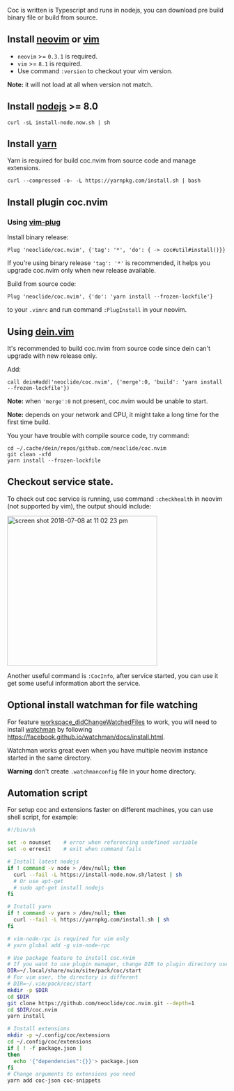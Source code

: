 Coc is written is Typescript and runs in nodejs, you can download pre build binary file or build from source.

## Install [neovim](https://github.com/neovim/neovim/releases/) or [vim](https://github.com/vim/vim) 

* `neovim` >= `0.3.1` is required.
* `vim` >= `8.1` is required.
* Use command `:version` to checkout your vim version.

**Note:** it will not load at all when version not match.

## Install [nodejs](https://nodejs.org/) >= 8.0

```
curl -sL install-node.now.sh | sh
```

## Install [yarn](https://yarnpkg.com/)

Yarn is required for build coc.nvim from source code and manage extensions.

```
curl --compressed -o- -L https://yarnpkg.com/install.sh | bash
```

## Install plugin coc.nvim

### Using [vim-plug](https://github.com/junegunn/vim-plug)

Install binary release:

``` vim
Plug 'neoclide/coc.nvim', {'tag': '*', 'do': { -> coc#util#install()}}
```

If you're using binary release `'tag': '*'` is recommended, it helps you upgrade coc.nvim only when new release available.

Build from source code:

``` vim
Plug 'neoclide/coc.nvim', {'do': 'yarn install --frozen-lockfile'}
```
to your `.vimrc` and run command `:PlugInstall` in your neovim.

## Using [dein.vim](https://github.com/Shougo/dein.vim)

It's recommended to build coc.nvim from source code since dein can't upgrade with new release only.

Add:
```
call dein#add('neoclide/coc.nvim', {'merge':0, 'build': 'yarn install --frozen-lockfile'})
```
**Note:** when `'merge':0` not present, coc.nvim would be unable to start. 

**Note:** depends on your network and CPU, it might take a long time for the first time build. 

You your have trouble with compile source code, try command:

```
cd ~/.cache/dein/repos/github.com/neoclide/coc.nvim
git clean -xfd
yarn install --frozen-lockfile
```

## Checkout service state.

To check out coc service is running, use command `:checkhealth` in neovim (not supported by vim), the output should include:

<img width="344" alt="screen shot 2018-07-08 at 11 02 23 pm" src="https://user-images.githubusercontent.com/251450/42421117-001a81ee-8303-11e8-929a-91da4ac9feea.png">

Another useful command is `:CocInfo`, after service started, you can use it get some useful information abort the service.

## Optional install watchman for file watching

For feature [workspace_didChangeWatchedFiles](https://microsoft.github.io/language-server-protocol/specification#workspace_didChangeWatchedFiles) to work, you will need to install [watchman](https://facebook.github.io/watchman) by following https://facebook.github.io/watchman/docs/install.html.

Watchman works great even when you have multiple neovim instance started in the same directory.

**Warning** don't create `.watchmanconfig` file in your home directory.

## Automation script

For setup coc and extensions faster on different machines, you can use shell script, for example:

``` sh
#!/bin/sh

set -o nounset    # error when referencing undefined variable
set -o errexit    # exit when command fails

# Install latest nodejs
if ! command -v node > /dev/null; then
  curl --fail -L https://install-node.now.sh/latest | sh
  # Or use apt-get
  # sudo apt-get install nodejs
fi

# Install yarn
if ! command -v yarn > /dev/null; then
  curl --fail -L https://yarnpkg.com/install.sh | sh
fi

# vim-node-rpc is required for vim only
# yarn global add -g vim-node-rpc

# Use package feature to install coc.nvim
# If you want to use plugin manager, change DIR to plugin directory used by that manager.
DIR=~/.local/share/nvim/site/pack/coc/start
# For vim user, the directory is different
# DIR=~/.vim/pack/coc/start
mkdir -p $DIR
cd $DIR
git clone https://github.com/neoclide/coc.nvim.git --depth=1
cd $DIR/coc.nvim
yarn install

# Install extensions
mkdir -p ~/.config/coc/extensions
cd ~/.config/coc/extensions
if [ ! -f package.json ]
then
  echo '{"dependencies":{}}'> package.json
fi
# Change arguments to extensions you need
yarn add coc-json coc-snippets
```